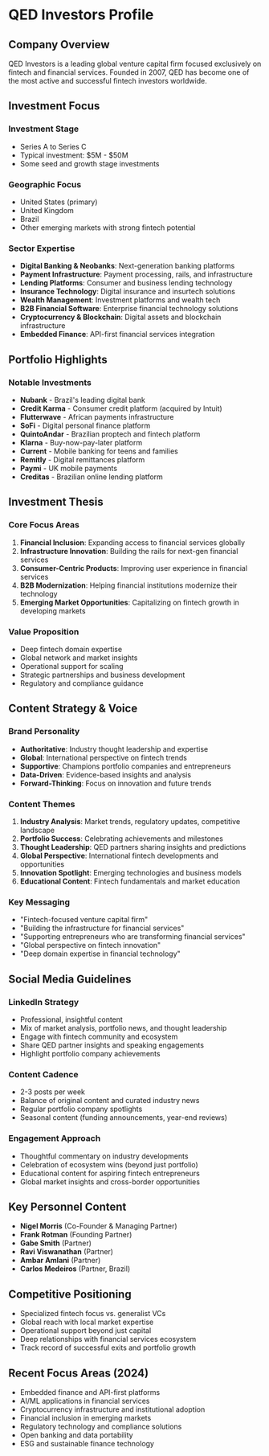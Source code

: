 # QED Investors Profile

## Company Overview
QED Investors is a leading global venture capital firm focused exclusively on fintech and financial services. Founded in 2007, QED has become one of the most active and successful fintech investors worldwide.

## Investment Focus

### Investment Stage
- Series A to Series C
- Typical investment: $5M - $50M
- Some seed and growth stage investments

### Geographic Focus
- United States (primary)
- United Kingdom 
- Brazil
- Other emerging markets with strong fintech potential

### Sector Expertise
- **Digital Banking & Neobanks**: Next-generation banking platforms
- **Payment Infrastructure**: Payment processing, rails, and infrastructure
- **Lending Platforms**: Consumer and business lending technology
- **Insurance Technology**: Digital insurance and insurtech solutions
- **Wealth Management**: Investment platforms and wealth tech
- **B2B Financial Software**: Enterprise financial technology solutions
- **Cryptocurrency & Blockchain**: Digital assets and blockchain infrastructure
- **Embedded Finance**: API-first financial services integration

## Portfolio Highlights

### Notable Investments
- **Nubank** - Brazil's leading digital bank
- **Credit Karma** - Consumer credit platform (acquired by Intuit)
- **Flutterwave** - African payments infrastructure
- **SoFi** - Digital personal finance platform
- **QuintoAndar** - Brazilian proptech and fintech platform
- **Klarna** - Buy-now-pay-later platform
- **Current** - Mobile banking for teens and families
- **Remitly** - Digital remittances platform
- **Paymi** - UK mobile payments
- **Creditas** - Brazilian online lending platform

## Investment Thesis

### Core Focus Areas
1. **Financial Inclusion**: Expanding access to financial services globally
2. **Infrastructure Innovation**: Building the rails for next-gen financial services
3. **Consumer-Centric Products**: Improving user experience in financial services
4. **B2B Modernization**: Helping financial institutions modernize their technology
5. **Emerging Market Opportunities**: Capitalizing on fintech growth in developing markets

### Value Proposition
- Deep fintech domain expertise
- Global network and market insights
- Operational support for scaling
- Strategic partnerships and business development
- Regulatory and compliance guidance

## Content Strategy & Voice

### Brand Personality
- **Authoritative**: Industry thought leadership and expertise
- **Global**: International perspective on fintech trends
- **Supportive**: Champions portfolio companies and entrepreneurs
- **Data-Driven**: Evidence-based insights and analysis
- **Forward-Thinking**: Focus on innovation and future trends

### Content Themes
1. **Industry Analysis**: Market trends, regulatory updates, competitive landscape
2. **Portfolio Success**: Celebrating achievements and milestones
3. **Thought Leadership**: QED partners sharing insights and predictions
4. **Global Perspective**: International fintech developments and opportunities
5. **Innovation Spotlight**: Emerging technologies and business models
6. **Educational Content**: Fintech fundamentals and market education

### Key Messaging
- "Fintech-focused venture capital firm"
- "Building the infrastructure for financial services"
- "Supporting entrepreneurs who are transforming financial services"
- "Global perspective on fintech innovation"
- "Deep domain expertise in financial technology"

## Social Media Guidelines

### LinkedIn Strategy
- Professional, insightful content
- Mix of market analysis, portfolio news, and thought leadership
- Engage with fintech community and ecosystem
- Share QED partner insights and speaking engagements
- Highlight portfolio company achievements

### Content Cadence
- 2-3 posts per week
- Balance of original content and curated industry news
- Regular portfolio company spotlights
- Seasonal content (funding announcements, year-end reviews)

### Engagement Approach
- Thoughtful commentary on industry developments
- Celebration of ecosystem wins (beyond just portfolio)
- Educational content for aspiring fintech entrepreneurs
- Global market insights and cross-border opportunities

## Key Personnel Content
- **Nigel Morris** (Co-Founder & Managing Partner)
- **Frank Rotman** (Founding Partner)
- **Gabe Smith** (Partner)
- **Ravi Viswanathan** (Partner)
- **Ambar Amlani** (Partner)
- **Carlos Medeiros** (Partner, Brazil)

## Competitive Positioning
- Specialized fintech focus vs. generalist VCs
- Global reach with local market expertise
- Operational support beyond just capital
- Deep relationships with financial services ecosystem
- Track record of successful exits and portfolio growth

## Recent Focus Areas (2024)
- Embedded finance and API-first platforms
- AI/ML applications in financial services
- Cryptocurrency infrastructure and institutional adoption
- Financial inclusion in emerging markets
- Regulatory technology and compliance solutions
- Open banking and data portability
- ESG and sustainable finance technology